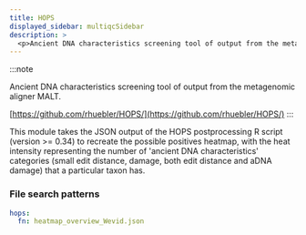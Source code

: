 ```yaml
---
title: HOPS
displayed_sidebar: multiqcSidebar
description: >
  <p>Ancient DNA characteristics screening tool of output from the metagenomic aligner MALT.</p>
---
```


<!--
~~~~~ DO NOT EDIT ~~~~~
This file is autogenerated from the MultiQC module python docstring.
Do not edit the markdown, it will be overwritten.

File path for the source of this content: multiqc/modules/hops/hops.py
~~~~~~~~~~~~~~~~~~~~~~~
-->

:::note

<p>Ancient DNA characteristics screening tool of output from the metagenomic aligner MALT.</p>

[https://github.com/rhuebler/HOPS/](https://github.com/rhuebler/HOPS/)
:::

This module takes the JSON output of the HOPS postprocessing R script (version >= 0.34) to recreate the
possible positives heatmap, with the heat intensity representing the number of 'ancient DNA characteristics'
categories (small edit distance, damage, both edit distance and aDNA damage) that a particular taxon has.

### File search patterns

```yaml
hops:
  fn: heatmap_overview_Wevid.json
```
